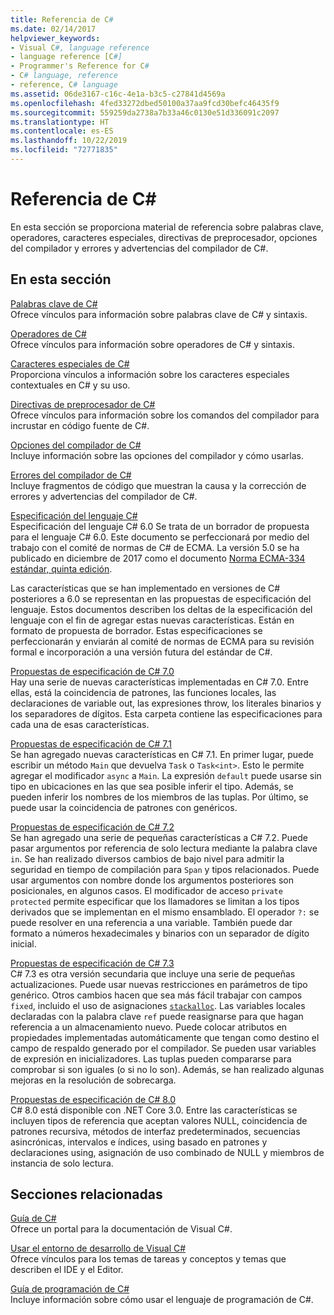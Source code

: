 ```yaml
---
title: Referencia de C#
ms.date: 02/14/2017
helpviewer_keywords:
- Visual C#, language reference
- language reference [C#]
- Programmer's Reference for C#
- C# language, reference
- reference, C# language
ms.assetid: 06de3167-c16c-4e1a-b3c5-c27841d4569a
ms.openlocfilehash: 4fed33272dbed50100a37aa9fcd30befc46435f9
ms.sourcegitcommit: 559259da2738a7b33a46c0130e51d336091c2097
ms.translationtype: HT
ms.contentlocale: es-ES
ms.lasthandoff: 10/22/2019
ms.locfileid: "72771835"
---
```

# <a name="c-reference"></a>Referencia de C#

En esta sección se proporciona material de referencia sobre palabras clave, operadores, caracteres especiales, directivas de preprocesador, opciones del compilador y errores y advertencias del compilador de C#.  
  
## <a name="in-this-section"></a>En esta sección

 [Palabras clave de C#](./keywords/index.md)  
 Ofrece vínculos para información sobre palabras clave de C# y sintaxis.  
  
 [Operadores de C#](./operators/index.md)  
 Ofrece vínculos para información sobre operadores de C# y sintaxis.  

 [Caracteres especiales de C#](./tokens/index.md)  
 Proporciona vínculos a información sobre los caracteres especiales contextuales en C# y su uso.  

 [Directivas de preprocesador de C#](./preprocessor-directives/index.md)  
 Ofrece vínculos para información sobre los comandos del compilador para incrustar en código fuente de C#.  
  
 [Opciones del compilador de C#](./compiler-options/index.md)  
 Incluye información sobre las opciones del compilador y cómo usarlas.  
  
 [Errores del compilador de C#](./compiler-messages/index.md)  
 Incluye fragmentos de código que muestran la causa y la corrección de errores y advertencias del compilador de C#.  
  
 [Especificación del lenguaje C#](../../../_csharplang/spec/introduction.md)  
 Especificación del lenguaje C# 6.0 Se trata de un borrador de propuesta para el lenguaje C# 6.0. Este documento se perfeccionará por medio del trabajo con el comité de normas de C# de ECMA. La versión 5.0 se ha publicado en diciembre de 2017 como el documento [Norma ECMA-334 estándar, quinta edición](https://www.ecma-international.org/publications/files/ECMA-ST/ECMA-334.pdf).

Las características que se han implementado en versiones de C# posteriores a 6.0 se representan en las propuestas de especificación del lenguaje. Estos documentos describen los deltas de la especificación del lenguaje con el fin de agregar estas nuevas características. Están en formato de propuesta de borrador. Estas especificaciones se perfeccionarán y enviarán al comité de normas de ECMA para su revisión formal e incorporación a una versión futura del estándar de C#.

 [Propuestas de especificación de C# 7.0](../../../_csharplang/proposals/csharp-7.0/pattern-matching.md)  
 Hay una serie de nuevas características implementadas en C# 7.0. Entre ellas, está la coincidencia de patrones, las funciones locales, las declaraciones de variable out, las expresiones throw, los literales binarios y los separadores de dígitos. Esta carpeta contiene las especificaciones para cada una de esas características.
  
 [Propuestas de especificación de C# 7.1](../../../_csharplang/proposals/csharp-7.1/async-main.md)  
 Se han agregado nuevas características en C# 7.1. En primer lugar, puede escribir un método `Main` que devuelva `Task` o `Task<int>`. Esto le permite agregar el modificador `async` a `Main`. La expresión `default` puede usarse sin tipo en ubicaciones en las que sea posible inferir el tipo. Además, se pueden inferir los nombres de los miembros de las tuplas. Por último, se puede usar la coincidencia de patrones con genéricos.

 [Propuestas de especificación de C# 7.2](../../../_csharplang/proposals/csharp-7.2/readonly-ref.md)  
 Se han agregado una serie de pequeñas características a C# 7.2. Puede pasar argumentos por referencia de solo lectura mediante la palabra clave `in`. Se han realizado diversos cambios de bajo nivel para admitir la seguridad en tiempo de compilación para `Span` y tipos relacionados. Puede usar argumentos con nombre donde los argumentos posteriores son posicionales, en algunos casos. El modificador de acceso `private protected` permite especificar que los llamadores se limitan a los tipos derivados que se implementan en el mismo ensamblado. El operador `?:` se puede resolver en una referencia a una variable. También puede dar formato a números hexadecimales y binarios con un separador de dígito inicial.

 [Propuestas de especificación de C# 7.3](../../../_csharplang/proposals/csharp-7.3/blittable.md)  
 C# 7.3 es otra versión secundaria que incluye una serie de pequeñas actualizaciones. Puede usar nuevas restricciones en parámetros de tipo genérico. Otros cambios hacen que sea más fácil trabajar con campos `fixed`, incluido el uso de asignaciones [`stackalloc`](./operators/stackalloc.md). Las variables locales declaradas con la palabra clave `ref` puede reasignarse para que hagan referencia a un almacenamiento nuevo. Puede colocar atributos en propiedades implementadas automáticamente que tengan como destino el campo de respaldo generado por el compilador. Se pueden usar variables de expresión en inicializadores. Las tuplas pueden compararse para comprobar si son iguales (o si no lo son). Además, se han realizado algunas mejoras en la resolución de sobrecarga.
  
 [Propuestas de especificación de C# 8.0](../../../_csharplang/proposals/csharp-8.0/nullable-reference-types.md)  
 C# 8.0 está disponible con .NET Core 3.0. Entre las características se incluyen tipos de referencia que aceptan valores NULL, coincidencia de patrones recursiva, métodos de interfaz predeterminados, secuencias asincrónicas, intervalos e índices, using basado en patrones y declaraciones using, asignación de uso combinado de NULL y miembros de instancia de solo lectura.
  
## <a name="related-sections"></a>Secciones relacionadas  

 [Guía de C#](../index.md)  
 Ofrece un portal para la documentación de Visual C#.  
  
 [Usar el entorno de desarrollo de Visual C#](/visualstudio/get-started/csharp)  
 Ofrece vínculos para los temas de tareas y conceptos y temas que describen el IDE y el Editor.  
  
 [Guía de programación de C#](../programming-guide/index.md)  
 Incluye información sobre cómo usar el lenguaje de programación de C#.
